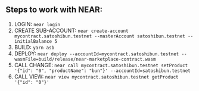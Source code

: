 ## Steps to work with NEAR:

1. LOGIN: `near login`
2. CREATE SUB-ACCOUNT: `near create-account mycontract.satoshibun.testnet --masterAccount satoshibun.testnet --initialBalance 5`
3. BUILD: `yarn asb`
4. DEPLOY: `near deploy --accountId=mycontract.satoshibun.testnet --wasmFile=build/release/near-marketplace-contract.wasm`
5. CALL CHANGE: `near call mycontract.satoshibun.testnet setProduct '{"id": "0", "productName": "bun"}' --accountId=satoshibun.testnet`
6. CALL VIEW: `near view mycontract.satoshibun.testnet getProduct '{"id": "0"}'`